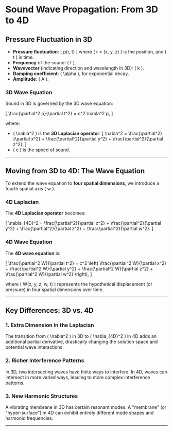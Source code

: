 # Sound Wave Propagation: From 3D to 4D

## Pressure Fluctuation in 3D

- **Pressure fluctuation**: 
  \[ p(r, t) \]
  where \( r = (x, y, z) \) is the position, and \( t \) is time.
- **Frequency** of the sound: \( f \).
- **Wavevector** (indicating direction and wavelength in 3D): \( k \).
- **Damping coefficient**: \( \alpha \), for exponential decay.
- **Amplitude**: \( A \).

### 3D Wave Equation
Sound in 3D is governed by the 3D wave equation:

\[
\frac{\partial^2 p}{\partial t^2} = c^2 \nabla^2 p,
\]

where:
- \( \nabla^2 \) is the **3D Laplacian operator**:
  \[
  \nabla^2 = \frac{\partial^2}{\partial x^2} + \frac{\partial^2}{\partial y^2} + \frac{\partial^2}{\partial z^2},
  \]
- \( c \) is the speed of sound.

---

## Moving from 3D to 4D: The Wave Equation
To extend the wave equation to **four spatial dimensions**, we introduce a fourth spatial axis \( w \).

### 4D Laplacian
The **4D Laplacian operator** becomes:

\[
\nabla_{4D}^2 = \frac{\partial^2}{\partial x^2} + \frac{\partial^2}{\partial y^2} + \frac{\partial^2}{\partial z^2} + \frac{\partial^2}{\partial w^2}.
\]

### 4D Wave Equation
The **4D wave equation** is:

\[
\frac{\partial^2 W}{\partial t^2} = c^2 \left( \frac{\partial^2 W}{\partial x^2} + \frac{\partial^2 W}{\partial y^2} + \frac{\partial^2 W}{\partial z^2} + \frac{\partial^2 W}{\partial w^2} \right),
\]

where \( W(x, y, z, w, t) \) represents the hypothetical displacement (or pressure) in four spatial dimensions over time.

---

## Key Differences: 3D vs. 4D

### 1. Extra Dimension in the Laplacian
The transition from \( \nabla^2 \) in 3D to \( \nabla_{4D}^2 \) in 4D adds an additional partial derivative, drastically changing the solution space and potential wave interactions.

### 2. Richer Interference Patterns
In 3D, two intersecting waves have finite ways to interfere. In 4D, waves can intersect in more varied ways, leading to more complex interference patterns.

### 3. New Harmonic Structures
A vibrating membrane in 3D has certain resonant modes. A "membrane" (or "hyper-surface") in 4D can exhibit entirely different mode shapes and harmonic frequencies.

---
